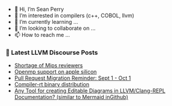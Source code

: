 - 👋 Hi, I’m Sean Perry
- 👀 I’m interested in compilers (c++, COBOL, llvm)
- 🌱 I’m currently learning ...
- 💞️ I’m looking to collaborate on ...
- 📫 How to reach me ...

<!---
s66perry/s66perry is a ✨ special ✨ repository because its `README.md` (this file) appears on your GitHub profile.
You can click the Preview link to take a look at your changes.
--->
### 📕 Latest LLVM Discourse Posts

<!-- DISCOURSE-LLVM:START -->
- [Shortage of Mips reviewers](https://discourse.llvm.org/t/shortage-of-mips-reviewers/72986#post_5)
- [Openmp support on apple silicon](https://discourse.llvm.org/t/openmp-support-on-apple-silicon/73042#post_3)
- [Pull Request Migration Reminder: Sept 1 - Oct 1](https://discourse.llvm.org/t/pull-request-migration-reminder-sept-1-oct-1/73043#post_1)
- [Compiler-rt binary distribution](https://discourse.llvm.org/t/compiler-rt-binary-distribution/73023#post_2)
- [Any Tool for creating Editable Diagrams in LLVM/Clang-REPL Documentation? &lpar;similar to Mermaid inGithub&rpar;](https://discourse.llvm.org/t/any-tool-for-creating-editable-diagrams-in-llvm-clang-repl-documentation-similar-to-mermaid-ingithub/72729#post_5)
<!-- DISCOURSE-LLVM:END -->
